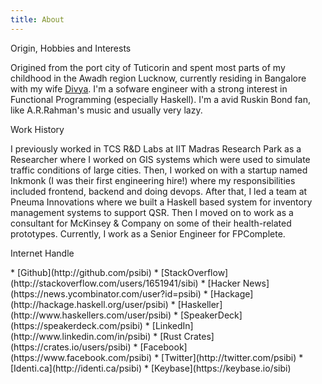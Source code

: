 ```yaml
---
title: About
---
```


<span class="heading-label">Origin, Hobbies and Interests</span>

Origined from the port city of Tuticorin and spent most parts of my
childhood in the Awadh region Lucknow, currently residing in Bangalore
with my wife [Divya](http://psibi.in/divya). I'm a sofware engineer
with a strong interest in Functional Programming (especially
Haskell). I'm a avid Ruskin Bond fan, like A.R.Rahman's music and
usually very lazy.

<span class="heading-label">Work History</span>

I previously worked in TCS R&D Labs at IIT Madras Research Park as a
Researcher where I worked on GIS systems which were used to simulate
traffic conditions of large cities. Then, I worked on with a startup
named Inkmonk (I was their first engineering hire!) where my
responsibilities included frontend, backend and doing devops. After
that, I led a team at Pneuma Innovations where we built a Haskell
based system for inventory management systems to support QSR. Then I
moved on to work as a consultant for McKinsey & Company on some of
their health-related prototypes. Currently, I work as a Senior
Engineer for FPComplete.

<span class="heading-label">Internet Handle</span>

<div class="container portfolio">
<div class="row">
* [Github](http://github.com/psibi)
* [StackOverflow](http://stackoverflow.com/users/1651941/sibi)
* [Hacker News](https://news.ycombinator.com/user?id=psibi)
* [Hackage](http://hackage.haskell.org/user/psibi)
* [Haskeller](http://www.haskellers.com/user/psibi)
* [SpeakerDeck](https://speakerdeck.com/psibi)
* [LinkedIn](http://www.linkedin.com/in/psibi)
* [Rust Crates](https://crates.io/users/psibi)
* [Facebook](https://www.facebook.com/psibi)
* [Twitter](http://twitter.com/psibi)
* [Identi.ca](http://identi.ca/psibi)
* [Keybase](https://keybase.io/sibi)
</div class="row">
</div>
